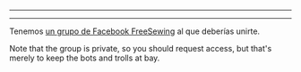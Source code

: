 ***

***

Tenemos [un grupo de Facebook FreeSewing](https://www.facebook.com/groups/627769821272714) al que deberías unirte.

Note that the group is private, so you should request access, but that's merely to keep the bots and trolls at bay.
